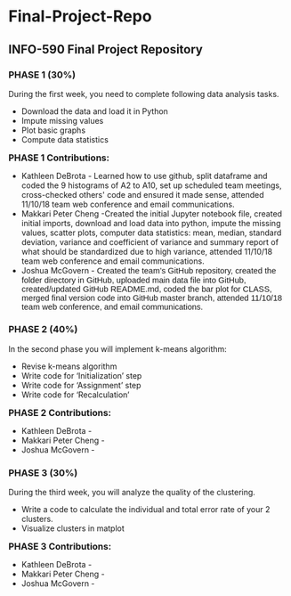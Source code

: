 # Final-Project-Repo
<h2><strong>INFO-590 Final Project Repository</strong></h2>
<h3>PHASE 1 (30%)</h3>
<p>During the first week, you need to complete following data analysis tasks.</p>
<ul>
<li style="tab-stops: list .5in;">Download the data and load it in Python</li>
<li style="tab-stops: list .5in;">Impute missing values</li>
<li style="tab-stops: list .5in;">Plot basic graphs</li>
<li style="tab-stops: list .5in;">Compute data statistics</li>
</ul>
<p><strong><span style="font-size: 12pt;">PHASE 1 Contributions:</span></strong></p>
<ul>
<li>Kathleen DeBrota - Learned how to use github, split dataframe and coded the 9 histograms of A2 to A10, set up scheduled team meetings, cross-checked others' code and ensured it made sense, attended 11/10/18 team web conference and email communications.</li>
<li>Makkari Peter Cheng -Created the initial Jupyter notebook file, created initial imports, download and load data into python, impute the missing values, scatter plots, computer data statistics: mean, median, standard deviation, variance and coefficient of variance and  summary report of what should be standardized due to high variance, attended 11/10/18 team web conference and email communications.</li>
<li>Joshua McGovern - <span style="font-size: 11.0pt; line-height: 107%; font-family: 'Calibri',sans-serif;">Created the team&rsquo;s GitHub repository, created the folder directory in GitHub, uploaded main data file into GitHub, created/updated GitHub README.md, coded the bar plot for CLASS, merged final version code into GitHub master branch, attended 11/10/18 team web conference, and email communications.</span></li>
</ul>
<h3>PHASE 2 (40%)</h3>
<p>In the second phase you will implement k-means algorithm:</p>
<ul>
<li style="tab-stops: list .5in;">Revise k-means algorithm</li>
<li style="tab-stops: list .5in;">Write code for &lsquo;Initialization&rsquo; step</li>
<li style="tab-stops: list .5in;">Write code for &lsquo;Assignment&rsquo; step</li>
<li style="tab-stops: list .5in;">Write code for &lsquo;Recalculation&rsquo;</li>
</ul>
<p><strong><span style="font-size: 12pt;">PHASE 2 Contributions:</span></strong></p>
<ul>
<li>Kathleen DeBrota -</li>
<li>Makkari Peter Cheng -</li>
<li>Joshua McGovern -</li>
</ul>
<h3>PHASE 3 (30%)</h3>
<p>During the third week, you will analyze the quality of the clustering.</p>
<ul>
<li style="tab-stops: list .5in;">Write a code to calculate the individual and total error rate of your 2 clusters.</li>
<li style="tab-stops: list .5in;">Visualize clusters in matplot</li>
</ul>
<p><strong><span style="font-size: 12pt;">PHASE 3 Contributions:</span></strong></p>
<ul>
<li>Kathleen DeBrota -</li>
<li>Makkari Peter Cheng -</li>
<li>Joshua McGovern -</li>
</ul>
